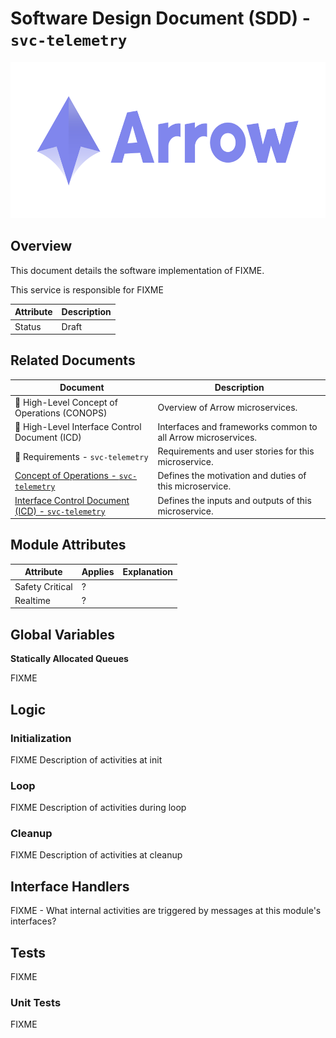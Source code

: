 # Software Design Document (SDD) - `svc-telemetry` 

<center>

<img src="https://github.com/Arrow-air/tf-github/raw/main/src/templates/doc-banner-services.png" style="height:250px" />

</center>

## Overview

This document details the software implementation of FIXME.

This service is responsible for FIXME

Attribute | Description
--- | ---
Status | Draft

## Related Documents

Document | Description
--- | ---
:construction: High-Level Concept of Operations (CONOPS) | Overview of Arrow microservices.
:construction: High-Level Interface Control Document (ICD) | Interfaces and frameworks common to all Arrow microservices.
:construction: Requirements - `svc-telemetry` | Requirements and user stories for this microservice.
[Concept of Operations - `svc-telemetry`](./conops.md) | Defines the motivation and duties of this microservice.
[Interface Control Document (ICD) - `svc-telemetry`](./icd.md) | Defines the inputs and outputs of this microservice.

## Module Attributes

Attribute | Applies | Explanation
--- | --- | ---
Safety Critical | ? | 
Realtime | ? |

## Global Variables

**Statically Allocated Queues**

FIXME

## Logic

### Initialization

FIXME Description of activities at init

### Loop

FIXME Description of activities during loop

### Cleanup

FIXME Description of activities at cleanup

## Interface Handlers

FIXME - What internal activities are triggered by messages at this module's interfaces?

## Tests

FIXME

### Unit Tests

FIXME
